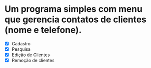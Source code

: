 # Um programa simples com menu que gerencia contatos de clientes (nome e telefone). 
- [x] Cadastro
- [x] Pesquisa
- [x] Edição de Clientes
- [x] Remoção de clientes
